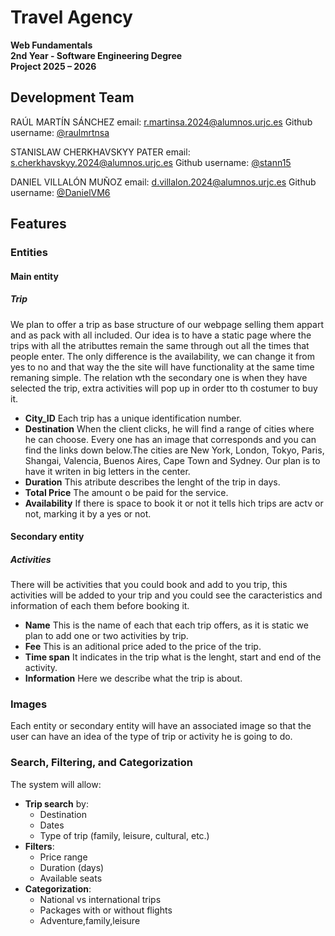 # Travel Agency 

**Web Fundamentals**  
**2nd Year - Software Engineering Degree**  
**Project 2025 – 2026**


##  Development Team
RAÚL MARTÍN SÁNCHEZ              email: r.martinsa.2024@alumnos.urjc.es             Github username: [@raulmrtnsa](https://github.com/raulmrtnsa) <br>

STANISLAW CHERKHAVSKYY PATER     email: s.cherkhavskyy.2024@alumnos.urjc.es         Github username: [@stann15](https://github.com/stann15)    <br>

DANIEL VILLALÓN MUÑOZ           email: d.villalon.2024@alumnos.urjc.es              Github username: [@DanielVM6](https://github.com/DanielVM6)  <br>     

## Features 

### Entities
  
#### Main entity

##### Trip
We plan to offer a trip as base structure of our webpage selling them appart and as pack with all included. Our idea is to have a static page where the trips with all the atributtes remain the same through out all the times that people enter. The only difference is the availability, we can change it from yes to no and that way the the site will have functionality at the same time remaning simple. The relation wth the secondary one is when they have selected the trip, extra activities will pop up in order tto th costumer to buy it.

- **City_ID** Each trip has a unique identification number.
- **Destination**  When the client clicks, he will find a range of cities where he can choose. Every one has an image that corresponds and you can find the links down below.The cities are New York, London, Tokyo, Paris, Shangai, Valencia, Buenos Aires, Cape Town and Sydney. Our plan is to have it writen in big letters in the center.
- **Duration** This atribute describes the lenght of the trip in days.  
- **Total Price** The amount o be paid for the service.   
- **Availability** If there is space to book it or not it tells hich trips are actv or not, marking it by a yes or not.

#### Secondary entity

##### Activities
There will be activities that you could book and add to you trip, this activities will be added to your trip and you could see the caracteristics and information of each them before booking it.

- **Name** This is the name of each that each trip offers, as it is static we plan to add one or two activities by trip. 
- **Fee** This is an aditional price aded to the price of the trip.  
- **Time span**  It indicates in the trip what is the lenght, start and end of the activity. 
- **Information** Here we describe what the trip is about.
  
### Images
Each entity or secondary entity will have an associated image so that the user can have an idea of ​​the type of trip or activity he is going to do.

### Search, Filtering, and Categorization

The system will allow:

- **Trip search** by:
  - Destination
  - Dates
  - Type of trip (family, leisure, cultural, etc.)
- **Filters**:
  - Price range
  - Duration (days)
  - Available seats
- **Categorization**:
  - National vs international trips  
  - Packages with or without flights  
  - Adventure,family,leisure 


